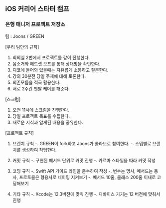 ## iOS 커리어 스타터 캠프

### 은행 매니저 프로젝트 저장소

팀 : Joons / GREEN

[우리 팀만의 규칙]
1) 회의실 2번에서 프로젝트를 같이 진행한다.
2) 음소거와 헤드셋 오프를 통해 상대방을 확인한다.
3) 디코에 들어와 있을때는 자유롭게 소통하고 질문한다.
4) 강의 30분전 당일 주제에 대해 토론한다.
5) 의존모둠을 적극 활용한다.
6) 서로 2주간 멘탈 케어를 해준다.

[스크럼]
1) 오전 11시에 스크럼을 진행한다.
2) 당일 프로젝트 목표를 수립한다.
3) 새로운 지식과 알게된 내용을 공유한다.

[프로젝트 규칙]
1) 브랜치 규칙
-. GREEN이 fork하고 Joons가 콜라보로 참여한다.
-. 스텝별로 브랜치를 생성하여 작업한다.

2) 커밋 규칙
-. 구현된 메서드 단위로 커밋 진행
-. 카르마 스타일을 따라 커밋 작성

3) 코딩 규칙
-. Swift API 가이드 라인을 준수하여 작성
-. 변수는 명사, 메서드는 동사, 프로토콜은 형용사로 네이밍 지켜보기
-. 메서드 10줄, 클래스 200줄 이내로 코딩해보기

4) 기타 규칙
-. Xcode는 12.3버전에 맞춰 진행
-. 디바이스 기기는 12 버전에 맞춰서 진행
